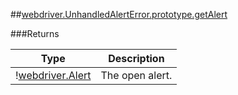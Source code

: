##[webdriver.UnhandledAlertError.prototype.getAlert](https://code.google.com/p/selenium/source/browse/javascript/webdriver/webdriver.js#2088)








###Returns

Type | Description
--- | ---
&#33;[webdriver.Alert](#webdriveralert) | The open alert.


